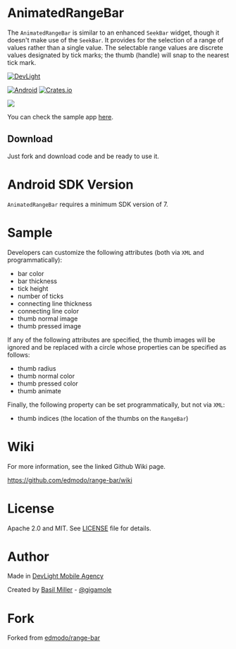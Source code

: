 AnimatedRangeBar
================

The `AnimatedRangeBar` is similar to an enhanced `SeekBar` widget, though it doesn't make use of the `SeekBar`. It provides for the selection of a range of values rather than a single value. The selectable range values are discrete values designated by tick marks; the thumb (handle) will snap to the nearest tick mark.

[![DevLight](https://lh4.googleusercontent.com/-9btnRFp_eVo/V5cfwZsBpMI/AAAAAAAAC4E/s4NGoezKhpAVdVofAoez1QWpzK5Na8_cQCL0B/w147-h20-no/devlight-badge.png)](http://devlight.com.ua)

[![Android](https://img.shields.io/badge/platform-android-brightgreen.svg?style=flat&label=Platform)](https://github.com/DevLight-Mobile-Agency)
[![Crates.io](https://img.shields.io/crates/l/rustc-serialize.svg?maxAge=2592000&label=License)](https://github.com/DevLight-Mobile-Agency/AnimatedRangeBar/blob/master/LICENSE.txt)

![](https://lh5.googleusercontent.com/-ucRFjvgXX_g/VsbkzECFw8I/AAAAAAAACKk/lPcnT9UdajQ/w390-h539-no/arb.gif)

You can check the sample app [here](https://github.com/DevLight-Mobile-Agency/AnimatedRangeBar/tree/master/RangeBarSample).

Download
------------
Just fork and download code and be ready to use it.

Android SDK Version
=========
`AnimatedRangeBar` requires a minimum SDK version of 7.

Sample
========
Developers can customize the following attributes (both via `XML` and programmatically):

- bar color
- bar thickness
- tick height
- number of ticks
- connecting line thickness
- connecting line color
- thumb normal image
- thumb pressed image

If any of the following attributes are specified, the thumb images will be ignored and be replaced with a circle whose properties can be specified as follows:

- thumb radius
- thumb normal color
- thumb pressed color
- thumb animate

Finally, the following property can be set programmatically, but not via `XML`:

- thumb indices (the location of the thumbs on the `RangeBar`)

Wiki
======
For more information, see the linked Github Wiki page.

https://github.com/edmodo/range-bar/wiki

License
======
Apache 2.0 and MIT. See [LICENSE](https://github.com/DevLight-Mobile-Agency/AnimatedRangeBar/blob/master/LICENSE.txt) file for details.

Author
=======

Made in [DevLight Mobile Agency](https://github.com/DevLight-Mobile-Agency)

Created by [Basil Miller](https://github.com/GIGAMOLE) - [@gigamole](mailto:gigamole53@gmail.com)

Fork
=======
Forked from [edmodo/range-bar](https://github.com/edmodo/range-bar)

